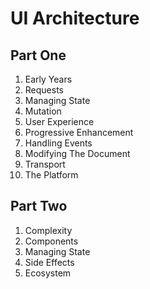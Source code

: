 # UI Architecture

## Part One

1. Early Years
2. Requests
3. Managing State
4. Mutation
5. User Experience
6. Progressive Enhancement
7. Handling Events
8. Modifying The Document
9. Transport
10. The Platform

## Part Two

1. Complexity
2. Components
3. Managing State
4. Side Effects
5. Ecosystem
